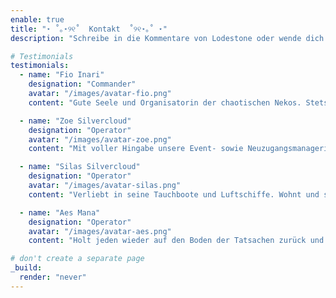 ```yaml
---
enable: true
title: "⋆ ˚｡⋆୨୧˚  Kontakt  ˚୨୧⋆｡˚ ⋆"
description: "Schreibe in die Kommentare von Lodestone oder wende dich ingame an uns und wir laden dich zu einem Kennenlerngespräch auf unseren Discord ein."

# Testimonials
testimonials:
  - name: "Fio Inari"
    designation: "Commander"
    avatar: "/images/avatar-fio.png"
    content: "Gute Seele und Organisatorin der chaotischen Nekos. Stets ihr kleines, nicht mit bunten Hintergrund, :notebook:	Notizbüchlein alles im Blick und alles notiert."

  - name: "Zoe Silvercloud"
    designation: "Operator"
    avatar: "/images/avatar-zoe.png"
    content: "Mit voller Hingabe unsere Event- sowie Neuzugangsmanagerin und :video_camera: Videoschnitt-Hobbyist."

  - name: "Silas Silvercloud"
    designation: "Operator"
    avatar: "/images/avatar-silas.png"
    content: "Verliebt in seine Tauchboote und Luftschiffe. Wohnt und schläft in der Werkstatt. Bittet regelmäßig darum ihn ab und an zu besuchen sowie Essen mitzubringen, da er sich sonst vom Garten ernähren muss."

  - name: "Aes Mana"
    designation: "Operator"
    avatar: "/images/avatar-aes.png"
    content: "Holt jeden wieder auf den Boden der Tatsachen zurück und versteht es, perfekte Ansagen zu machen die man überhaupt nicht missverstehen kann."

# don't create a separate page
_build:
  render: "never"
---
```

